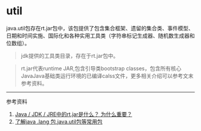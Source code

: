 # util
java.util包存在rt.jar包中，该包提供了包含集合框架、遗留的集合类、事件模型、日期和时间实施、国际化和各种实用工具类（字符串标记生成器、随机数生成器和位数组）。


> jdk提供的工具类目录，存在于rt.jar包中。

> rt.jar代表runtime JAR,包含引导类bootstrap classes，包含所有核心JavaJava基础类运行环境的已编译calss文件，更多相关介绍可以参考文末参考资料。

---

参考资料

1. [Java / JDK / JRE中的rt.jar是什么？ 为什么重要？](https://blog.csdn.net/ni_hao_fan/article/details/95315193 "Java / JDK / JRE中的rt.jar是什么？ 为什么重要？")
2. [了解java .lang 包,java.util包等常用包](https://blog.csdn.net/u014252871/article/details/53434530 "了解java .lang 包,java.util包等常用包" )

